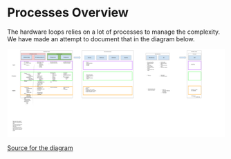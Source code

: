 # Processes Overview

The hardware loops relies on a lot of processes to manage the complexity. We have made an attempt to document that in the diagram below.

![processes overview 0.3.4](./images/HardwareLoopProcesses.png)

[Source for the diagram](https://docs.google.com/drawings/d/1UYh5VfTJEuB8VCKdgM0RBZHtQcYBXavk9bzItHL82T0/edit)
